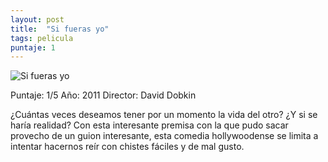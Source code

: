```yaml
---
layout: post
title:  "Si fueras yo"
tags: pelicula
puntaje: 1
---
```




![Si fueras yo](https://pics.filmaffinity.com/Vacaciones_en_Roma-892083857-large.jpg)

Puntaje: 1/5 
Año: 2011
Director: David Dobkin

¿Cuántas veces deseamos tener por un momento la vida del otro? ¿Y si se haría realidad? Con esta interesante premisa con la que pudo sacar provecho de un guion interesante, esta comedia hollywoodense se limita a intentar hacernos reír con chistes fáciles y de mal gusto.
